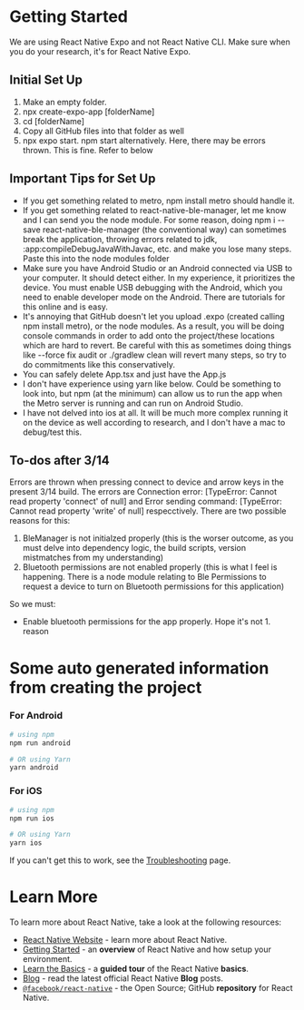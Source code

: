 # Getting Started

We are using React Native Expo and not React Native CLI. Make sure when you do your research, it's for React Native Expo.

## Initial Set Up
1. Make an empty folder.
2. npx create-expo-app [folderName]
3. cd [folderName]
4. Copy all GitHub files into that folder as well
5. npx expo start. npm start alternatively. Here, there may be errors thrown. This is fine. Refer to below

## Important Tips for Set Up
- If you get something related to metro, npm install metro should handle it.
- If you get something related to react-native-ble-manager, let me know and I can send you the node module. For some reason, doing npm i --save react-native-ble-manager (the conventional way) can sometimes break the application, throwing errors related to jdk, :app:compileDebugJavaWithJavac, etc. and make you lose many steps. Paste this into the node modules folder
- Make sure you have Android Studio or an Android connected via USB to your computer. It should detect either. In my experience, it prioritizes the device. You must enable USB debugging with the Android, which you need to enable developer mode on the Android. There are tutorials for this online and is easy.
- It's annoying that GitHub doesn't let you upload .expo (created calling npm install metro), or the node modules. As a result, you will be doing console commands in order to add onto the project/these locations which are hard to revert. Be careful with this as sometimes doing things like --force fix audit or ./gradlew clean will revert many steps, so try to do commitments like this conservatively.
- You can safely delete App.tsx and just have the App.js
- I don't have experience using yarn like below. Could be something to look into, but npm (at the minimum) can allow us to run the app when the Metro server is running and can run on Android Studio.
- I have not delved into ios at all. It will be much more complex running it on the device as well according to research, and I don't have a mac to debug/test this.

## To-dos after 3/14
Errors are thrown when pressing connect to device and arrow keys in the present 3/14 build. The errors are Connection error: [TypeError: Cannot read property 'connect' of null] and Error sending command: [TypeError: Cannot read property 'write' of null] respecctively.
There are two possible reasons for this:
1. BleManager is not initialzed properly (this is the worser outcome, as you must delve into dependency logic, the build scripts, version mistmatches from my understanding)
2. Bluetooth permissions are not enabled properly (this is what I feel is happening. There is a node module relating to Ble Permissions to request a device to turn on Bluetooth permissions for this application)

So we must:
- Enable bluetooth permissions for the app properly. Hope it's not 1. reason


# Some auto generated information from creating the project

### For Android

```bash
# using npm
npm run android

# OR using Yarn
yarn android
```

### For iOS

```bash
# using npm
npm run ios

# OR using Yarn
yarn ios
```

If you can't get this to work, see the [Troubleshooting](https://reactnative.dev/docs/troubleshooting) page.

# Learn More

To learn more about React Native, take a look at the following resources:

- [React Native Website](https://reactnative.dev) - learn more about React Native.
- [Getting Started](https://reactnative.dev/docs/environment-setup) - an **overview** of React Native and how setup your environment.
- [Learn the Basics](https://reactnative.dev/docs/getting-started) - a **guided tour** of the React Native **basics**.
- [Blog](https://reactnative.dev/blog) - read the latest official React Native **Blog** posts.
- [`@facebook/react-native`](https://github.com/facebook/react-native) - the Open Source; GitHub **repository** for React Native.
